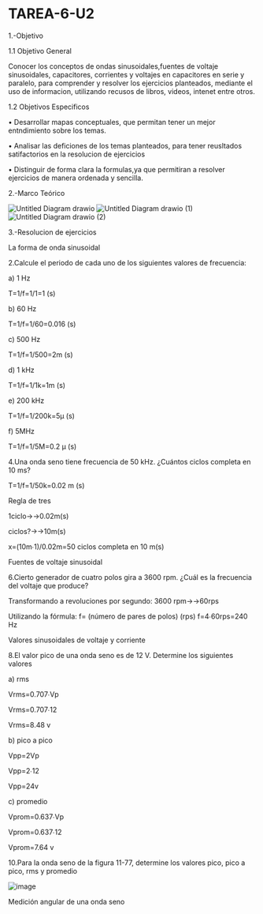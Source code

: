 # TAREA-6-U2

1.-Objetivo

1.1 Objetivo General	

Conocer los conceptos de ondas sinusoidales,fuentes de voltaje sinusoidales, capacitores, corrientes y voltajes en capacitores en serie y paralelo, para comprender y resolver los ejercicios planteados, mediante el uso de informacion, utilizando recusos de libros, videos, intenet entre otros.

1.2 Objetivos Especificos

•	Desarrollar mapas conceptuales, que permitan tener un mejor entndimiento sobre los temas.

•	Analisar las deficiones de los temas planteados, para tener reusltados satifactorios en la resolucion de ejercicios

•	Distinguir de forma clara la formulas,ya que permitiran a resolver ejercicios de manera ordenada y sencilla.

2.-Marco Teórico

![Untitled Diagram drawio](https://user-images.githubusercontent.com/105687213/179115685-e41d38a5-61b9-4173-bbd3-f05ac48b5af1.png)
![Untitled Diagram drawio (1)](https://user-images.githubusercontent.com/105687213/179115704-94f01dae-d143-4aa5-97a8-dc1f8d0faf31.png)
![Untitled Diagram drawio (2)](https://user-images.githubusercontent.com/105687213/179115739-676ca3ce-939c-428f-9737-7bb1ac4465b7.png)

3.-Resolucion de ejercicios

La forma de onda sinusoidal

2.Calcule el periodo de cada uno de los siguientes valores de frecuencia:

a) 1 Hz

T=1/f=1/1=1 (s)

b) 60 Hz

T=1/f=1/60=0.016 (s)

c) 500 Hz

T=1/f=1/500=2m (s)

d) 1 kHz

T=1/f=1/1k=1m (s)

e) 200 kHz

T=1/f=1/200k=5µ (s)

f) 5MHz

T=1/f=1/5M=0.2 µ (s)

4.Una onda seno tiene frecuencia de 50 kHz. ¿Cuántos ciclos completa en 10 ms?

T=1/f=1/50k=0.02 m (s)

Regla de tres

1ciclo→→0.02m(s)

ciclos?→→10m(s)

x=(10m∙1)/0.02m=50 ciclos completa en 10 m(s)

Fuentes de voltaje sinusoidal

6.Cierto generador de cuatro polos gira a 3600 rpm. ¿Cuál es la frecuencia del voltaje que produce?

Transformando a revoluciones por segundo:  3600 rpm→→60rps

Utilizando la fórmula: f= (número de pares de polos) (rps)
f=4∙60rps=240 Hz


Valores sinusoidales de voltaje y corriente

8.El valor pico de una onda seno es de 12 V. Determine los siguientes valores

a) rms

Vrms=0.707∙Vp

Vrms=0.707∙12

Vrms=8.48 v

b) pico a pico

Vpp=2Vp

Vpp=2∙12

Vpp=24v

c) promedio

Vprom=0.637∙Vp

Vprom=0.637∙12

Vprom=7.64 v

10.Para la onda seno de la figura 11-77, determine los valores pico, pico a pico, rms y promedio

![image](https://user-images.githubusercontent.com/105687213/179116868-299ecd00-7d41-4050-9e84-657aed90683e.png)

Medición angular de una onda seno
